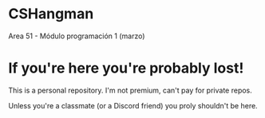 ﻿# CSHangman



Area 51 - Módulo programación 1 (marzo)




# If you're here you're probably lost!


This is a personal repository. I'm not premium, can't pay for private repos.


Unless you're a classmate (or a Discord friend) you proly shouldn't be here.

